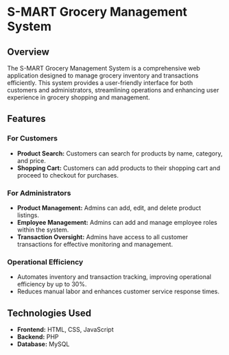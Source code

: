 # S-MART Grocery Management System

## Overview
The S-MART Grocery Management System is a comprehensive web application designed to manage grocery inventory and transactions efficiently. This system provides a user-friendly interface for both customers and administrators, streamlining operations and enhancing user experience in grocery shopping and management.

## Features
### For Customers
- **Product Search:** Customers can search for products by name, category, and price.
- **Shopping Cart:** Customers can add products to their shopping cart and proceed to checkout for purchases.

### For Administrators
- **Product Management:** Admins can add, edit, and delete product listings.
- **Employee Management:** Admins can add and manage employee roles within the system.
- **Transaction Oversight:** Admins have access to all customer transactions for effective monitoring and management.

### Operational Efficiency
- Automates inventory and transaction tracking, improving operational efficiency by up to 30%.
- Reduces manual labor and enhances customer service response times.

## Technologies Used
- **Frontend:** HTML, CSS, JavaScript
- **Backend:** PHP
- **Database:** MySQL
